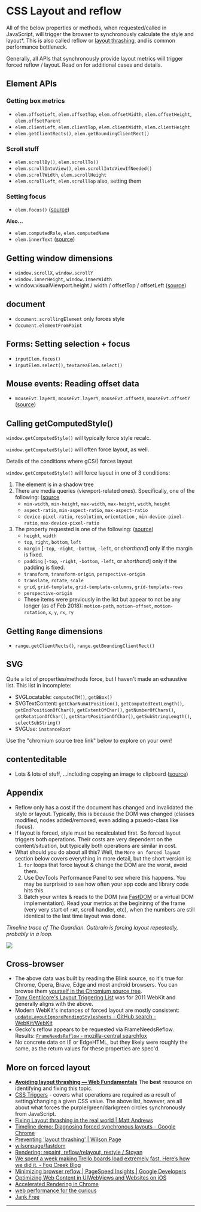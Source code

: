 # CSS Layout and reflow

All of the below properties or methods, when requested/called in JavaScript, will trigger the browser to synchronously calculate the style and layout\*. This is also called reflow or [layout thrashing](http://www.kellegous.com/j/2013/01/26/layout-performance/), and is common performance bottleneck.

Generally, all APIs that synchronously provide layout metrics will trigger forced reflow / layout. Read on for additional cases and details.

## Element APIs

### **Getting box metrics**

* `elem.offsetLeft`, `elem.offsetTop`, `elem.offsetWidth`, `elem.offsetHeight`, `elem.offsetParent`
* `elem.clientLeft`, `elem.clientTop`, `elem.clientWidth`, `elem.clientHeight`
* `elem.getClientRects()`, `elem.getBoundingClientRect()`

### **Scroll stuff**

* `elem.scrollBy()`, `elem.scrollTo()`
* `elem.scrollIntoView()`, `elem.scrollIntoViewIfNeeded()`
* `elem.scrollWidth`, `elem.scrollHeight`
* `elem.scrollLeft`, `elem.scrollTop` also, setting them

### **Setting focus**

* `elem.focus()` ([source](https://source.chromium.org/chromium/chromium/src/+/master:third\_party/blink/renderer/core/dom/element.cc;l=4206-4225;drc=d685ea3c9ffcb18c781bc3a0bdbb92eb88842b1b))

**Also…**

* `elem.computedRole`, `elem.computedName`
* `elem.innerText` ([source](https://source.chromium.org/chromium/chromium/src/+/master:third\_party/blink/renderer/core/editing/element\_inner\_text.cc;l=462-468;drc=d685ea3c9ffcb18c781bc3a0bdbb92eb88842b1b))

## Getting window dimensions

* `window.scrollX`, `window.scrollY`
* `window.innerHeight`, `window.innerWidth`
* window.visualViewport.height / width / offsetTop / offsetLeft ([source](https://source.chromium.org/chromium/chromium/src/+/master:third\_party/blink/renderer/core/frame/visual\_viewport.cc;l=435-461;drc=a3c165458e524bdc55db15d2a5714bb9a0c69c70?originalUrl=https:%2F%2Fcs.chromium.org%2F))

## document

* `document.scrollingElement` only forces style
* `document.elementFromPoint`

## Forms: Setting selection + focus

* `inputElem.focus()`
* `inputElem.select()`, `textareaElem.select()`

## Mouse events: Reading offset data

* `mouseEvt.layerX`, `mouseEvt.layerY`, `mouseEvt.offsetX`, `mouseEvt.offsetY` ([source](https://source.chromium.org/chromium/chromium/src/+/master:third\_party/blink/renderer/core/events/mouse\_event.cc;l=476-487;drc=52fd700fb07a43b740d24595d42d8a6a57a43f81))

## Calling getComputedStyle()

`window.getComputedStyle()` will typically force style recalc.

`window.getComputedStyle()` will often force layout, as well.

Details of the conditions where gCS() forces layout

`window.getComputedStyle()` will force layout in one of 3 conditions:

1. The element is in a shadow tree
2. There are media queries (viewport-related ones). Specifically, one of the following: ([source](https://source.chromium.org/chromium/chromium/src/+/master:third\_party/blink/renderer/core/css/media\_query\_exp.cc;l=240-256;drc=4c8db70889f2d2fae8338b16f553c646dd20bf78)
   * `min-width`, `min-height`, `max-width`, `max-height`, `width`, `height`
   * `aspect-ratio`, `min-aspect-ratio`, `max-aspect-ratio`
   * `device-pixel-ratio`, `resolution`, `orientation` , `min-device-pixel-ratio`, `max-device-pixel-ratio`
3. The property requested is one of the following: ([source](https://source.chromium.org/chromium/chromium/src/+/master:third\_party/blink/renderer/core/css/properties/css\_property.h;l=69;drc=d685ea3c9ffcb18c781bc3a0bdbb92eb88842b1b))
   * `height`, `width`
   * `top`, `right`, `bottom`, `left`
   * `margin` \[`-top`, `-right`, `-bottom`, `-left`, or _shorthand_] only if the margin is fixed.
   * `padding` \[`-top`, `-right`, `-bottom`, `-left`, or _shorthand_] only if the padding is fixed.
   * `transform`, `transform-origin`, `perspective-origin`
   * `translate`, `rotate`, `scale`
   * `grid`, `grid-template`, `grid-template-columns`, `grid-template-rows`
   * `perspective-origin`
   * These items were previously in the list but appear to not be any longer (as of Feb 2018): `motion-path`, `motion-offset`, `motion-rotation`, `x`, `y`, `rx`, `ry`

## Getting `Range` dimensions

* `range.getClientRects()`, `range.getBoundingClientRect()`

## SVG

Quite a lot of properties/methods force, but I haven't made an exhaustive list. This list in incomplete:

* SVGLocatable: `computeCTM()`, `getBBox()`
* SVGTextContent: `getCharNumAtPosition()`, `getComputedTextLength()`, `getEndPositionOfChar()`, `getExtentOfChar()`, `getNumberOfChars()`, `getRotationOfChar()`, `getStartPositionOfChar()`, `getSubStringLength()`, `selectSubString()`
* SVGUse: `instanceRoot`

Use the "chromium source tree link" below to explore on your own!

## contenteditable

* Lots & lots of stuff, …including copying an image to clipboard ([source](https://source.chromium.org/search?q=UpdateStyleAndLayout%20-f:test\&ss=chromium%2Fchromium%2Fsrc:third\_party%2Fblink%2Frenderer%2Fcore%2Fediting%2F))

## Appendix

* Reflow only has a cost if the document has changed and invalidated the style or layout. Typically, this is because the DOM was changed (classes modified, nodes added/removed, even adding a psuedo-class like :focus).
* If layout is forced, style must be recalculated first. So forced layout triggers both operations. Their costs are very dependent on the content/situation, but typically both operations are similar in cost.
* What should you do about all this? Well, the `More on forced layout` section below covers everything in more detail, but the short version is:
  1. `for` loops that force layout & change the DOM are the worst, avoid them.
  2. Use DevTools Performance Panel to see where this happens. You may be surprised to see how often your app code and library code hits this.
  3. Batch your writes & reads to the DOM (via [FastDOM](https://github.com/wilsonpage/fastdom) or a virtual DOM implementation). Read your metrics at the begininng of the frame (very very start of `rAF`, scroll handler, etc), when the numbers are still identical to the last time layout was done.

&#x20;_Timeline trace of The Guardian. Outbrain is forcing layout repeatedly, probably in a loop._

![](https://cloud.githubusercontent.com/assets/39191/10144107/9fae0b48-65d0-11e5-8e87-c9a8e999b064.png)

## **Cross-browser**

* The above data was built by reading the Blink source, so it's true for Chrome, Opera, Brave, Edge and most android browsers. You can browse them [yourself in the Chromium source tree](https://source.chromium.org/chromium/chromium/src/+/master:third\_party/blink/renderer/core/dom/document.h;l=657-680;drc=d685ea3c9ffcb18c781bc3a0bdbb92eb88842b1b).
* [Tony Gentilcore's Layout Triggering List](http://gent.ilcore.com/2011/03/how-not-to-trigger-layout-in-webkit.html) was for 2011 WebKit and generally aligns with the above.
* Modern WebKit's instances of forced layout are mostly consistent: [`updateLayoutIgnorePendingStylesheets` - GitHub search - WebKit/WebKit](https://github.com/WebKit/webkit/search?q=updateLayoutIgnorePendingStylesheets\&utf8=%E2%9C%93)
* Gecko's reflow appears to be requested via FrameNeedsReflow. Results: [`FrameNeedsReflow` - mozilla-central searchfox](https://searchfox.org/mozilla-central/search?q=FrameNeedsReflow\&case=false\&regexp=false\&path=%5E%5B%5E%5C0%5D)
* No concrete data on IE or EdgeHTML, but they likely were roughly the same, as the return values for these properties are spec'd.

## **More on forced layout**

* [**Avoiding layout thrashing — Web Fundamentals**](https://developers.google.com/web/fundamentals/performance/rendering/avoid-large-complex-layouts-and-layout-thrashing) The **best** resource on identifying and fixing this topic.
* [CSS Triggers](http://csstriggers.com) - covers what operations are required as a result of setting/changing a given CSS value. The above list, however, are all about what forces the purple/green/darkgreen circles synchronously from JavaScript.
* [Fixing Layout thrashing in the real world | Matt Andrews](https://mattandre.ws/2014/05/really-fixing-layout-thrashing/)
* [Timeline demo: Diagnosing forced synchronous layouts - Google Chrome](https://developer.chrome.com/devtools/docs/demos/too-much-layout)
* [Preventing 'layout thrashing' | Wilson Page](http://wilsonpage.co.uk/preventing-layout-thrashing/)
* [wilsonpage/fastdom](https://github.com/wilsonpage/fastdom)
* [Rendering: repaint, reflow/relayout, restyle / Stoyan](http://www.phpied.com/rendering-repaint-reflowrelayout-restyle/)
* [We spent a week making Trello boards load extremely fast. Here’s how we did it. - Fog Creek Blog](http://blog.fogcreek.com/we-spent-a-week-making-trello-boards-load-extremely-fast-heres-how-we-did-it/)
* [Minimizing browser reflow | PageSpeed Insights | Google Developers](https://developers.google.com/speed/articles/reflow?hl=en)
* [Optimizing Web Content in UIWebViews and Websites on iOS](https://developer.apple.com/videos/wwdc/2012/?id=601)
* [Accelerated Rendering in Chrome](http://www.html5rocks.com/en/tutorials/speed/layers/)
* [web performance for the curious](https://www.igvita.com/slides/2012/web-performance-for-the-curious/)
* [Jank Free](http://jankfree.org)

***
